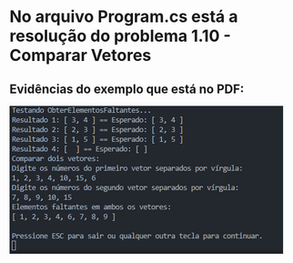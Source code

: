# No arquivo Program.cs está a resolução do problema 1.10 - Comparar Vetores

## Evidências do exemplo que está no PDF:
![ImagemConsole](/Logica/Quest10/img/Console.png)
